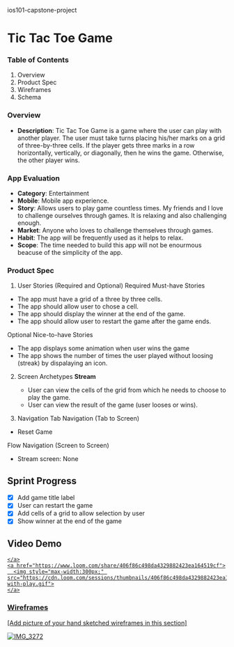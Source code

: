ios101-capstone-project
# Tic Tac Toe Game

### Table of Contents
1. Overview
2. Product Spec
3. Wireframes
4. Schema


### Overview
- **Description**: Tic Tac Toe Game is a game where the user can play with another player. The user must take turns placing his/her marks on a grid of three-by-three cells. If the player gets three marks in a row horizontally, vertically, or diagonally, then he wins the game. Otherwise, the other player wins.

### App Evaluation
- **Category**: Entertainment
- **Mobile**: Mobile app experience.
- **Story**: Allows users to play game countless times. My friends and I love to challenge ourselves through games. It is relaxing and also challenging enough.
- **Market**: Anyone who loves to challenge themselves through games.
- **Habit**: The app will be frequently used as it helps to relax.
- **Scope**: The time needed to build this app will not be enourmous beacuse of the simplicity of the app.

### Product Spec
1. User Stories (Required and Optional)
Required Must-have Stories
- The app must have a grid of a three by three cells.
- The app should allow user to chose a cell.
- The app should display the winner at the end of the game.
- The app should allow user to restart the game after the game ends.

Optional Nice-to-have Stories
- The app displays some animation when user wins the game
- The app shows the number of times the user played without loosing (streak) by dispalaying an icon.

2. Screen Archetypes
**Stream**
    - User can view the cells of the grid from which he needs to choose to play the game.
    - User can view the result of the game (user looses or wins).

3. Navigation
Tab Navigation (Tab to Screen)
- Reset Game

Flow Navigation (Screen to Screen)
- Stream screen: None

## Sprint Progress
- [x] Add game title label
- [x] User can restart the game
- [x] Add cells of a grid to allow selection by user
- [x] Show winner at the end of the game

## Video Demo
<div>
    <a href="https://www.loom.com/share/406f86c498da4329882423ea164519cf">
      
    </a>
    <a href="https://www.loom.com/share/406f86c498da4329882423ea164519cf">
      <img style="max-width:300px;" src="https://cdn.loom.com/sessions/thumbnails/406f86c498da4329882423ea164519cf-with-play.gif">
    </a>
  </div>
      
### Wireframes
[Add picture of your hand sketched wireframes in this section]

![IMG_3272](https://github.com/sytraore/ios101-capstone-project/assets/132951255/8e3b51e6-904c-4ba0-b2c7-4010874671cc)



